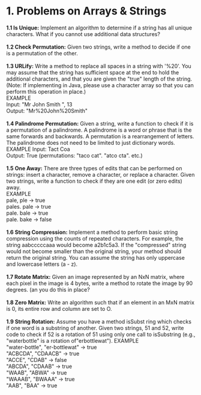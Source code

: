 # 1. Problems on Arrays & Strings

**1.1 Is Unique:** Implement an algorithm to determine if a string has all unique characters. What if you
cannot use additional data structures?\
\
**1.2 Check Permutation:** Given two strings, write a method to decide if one is a permutation of the
other.\
\
**1.3 URLify:** Write a method to replace all spaces in a string with '%20'. You may assume that the string
has sufficient space at the end to hold the additional characters, and that you are given the "true"
length of the string. (Note: If implementing in Java, please use a character array so that you can
perform this operation in place.)\
EXAMPLE\
Input:  "Mr John Smith    ", 13\
Output: "Mr%20John%20Smith"\
\
**1.4 Palindrome Permutation:** Given a string, write a function to check if it is a permutation of a palindrome.
A palindrome is a word or phrase that is the same forwards and backwards. A permutation
is a rearrangement of letters. The palindrome does not need to be limited to just dictionary words.\
EXAMPLE
Input: Tact Coa\
Output: True (permutations: "taco cat". "atco cta". etc.)\
\
**1.5 One Away:** There are three types of edits that can be performed on strings: insert a character,
remove a character, or replace a character. Given two strings, write a function to check if they are
one edit (or zero edits) away.\
EXAMPLE\
pale, ple -> true\
pales. pale -> true\
pale. bale -> true\
pale. bake -> false\
\
**1.6 String Compression:** Implement a method to perform basic string compression using the counts
of repeated characters. For example, the string aabcccccaaa would become a2b1c5a3. If the
"compressed" string would not become smaller than the original string, your method should return
the original string. You can assume the string has only uppercase and lowercase letters (a - z).\
\
**1.7 Rotate Matrix:** Given an image represented by an NxN matrix, where each pixel in the image is 4
bytes, write a method to rotate the image by 90 degrees. (an you do this in place?\
\
**1.8 Zero Matrix:** Write an algorithm such that if an element in an MxN matrix is 0, its entire row and
column are set to O.\
\
**1.9 String Rotation:** Assume you have a method isSubst ring which checks if one word is a substring
of another. Given two strings, 51 and 52, write code to check if 52 is a rotation of 51 using only one
call to isSubstring (e.g., "waterbottle" is a rotation of"erbottlewat").
EXAMPLE\
"water-bottle", "er-bottlewat" -> true\
"ACBCDA", "CDAACB" -> true\
"ACCE", "CDAB" -> false\
"ABCDA", "CDAAB" -> true\
"WAAB", "ABWA" -> true\
"WAAAB", "BWAAA" -> true\
"AAB", "BAA" -> true